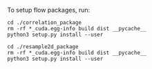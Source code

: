 To setup flow packages, run:

```
cd ./correlation_package
rm -rf *_cuda.egg-info build dist __pycache__
python3 setup.py install --user

cd ./resample2d_package
rm -rf *_cuda.egg-info build dist __pycache__
python3 setup.py install --user
```

